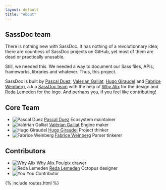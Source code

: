 ```yaml
---
layout: default
title: "About"
---
```


## SassDoc team

There is nothing new with SassDoc. It has nothing of a revolutionnary idea; there are countless of SassDoc projects on GitHub, yet most of them are dead or practically unusable.

Still, we needed this. We needed a way to document our Sass files, APIs, frameworks, libraries and whatever. Thus, this project.

SassDoc is built by [Pascal Duez](https://twitter.com/pascalduez), [Valerian Galliat](https://twitter.com/valeriangalliat), [Hugo Giraudel](https://twitter.com/hugogiraudel) and [Fabrice Weinberg](https://twitter.com/fweinb), a.k.a [SassDoc team](https://github.com/sassdoc) with the help of [Why Alix](https://twitter.com/isendil) for the design and [Reda Lemeden](https://twitter.com/kaishin) for the logo. And perhaps you, if you feel like <a href="{{ site.data.routes.contributing }}">contributing</a>!

## Core Team

<ul class="authors">
  <li class="author">
    <img src="https://pbs.twimg.com/profile_images/554739699936669696/1lMS0izv_400x400.jpeg" alt="Pascal Duez" class="author__avatar">
    <a class="author__name" href="https://twitter.com/pascalduez">Pascal Duez</a>
    <span class="author__role">Ecosystem maintainer</span>
  </li>

  <li class="author">
    <img src="https://pbs.twimg.com/profile_images/3419477963/2e3771c3b5c56eb0c466531ec65bb195_400x400.png" alt="Valérian Galliat" class="author__avatar">
    <a class="author__name" href="https://twitter.com/valeriangalliat">Valérian Galliat</a>
    <span class="author__role">Engine maker</span>
  </li>

  <li class="author">
    <img src="https://pbs.twimg.com/profile_images/378800000638607178/d6b74325fc8156ccc6a3926156e5e1b6_400x400.jpeg" alt="Hugo Giraudel" class="author__avatar">
    <a class="author__name" href="https://twitter.com/hugogiraudel">Hugo Giraudel</a>
    <span class="author__role">Project thinker</span>
  </li>

  <li class="author">
    <img src="https://pbs.twimg.com/profile_images/2849329881/9938793eb770f5c0957cdd7406456053_400x400.png" alt="Fabrice Weinberg" class="author__avatar">
    <a class="author__name" href="https://twitter.com/fweinb">Fabrice Weinberg</a>
    <span class="author__role">Parser tinkerer</span>
  </li>
</ul>

## Contributors

<ul class="authors">
  <li class="author">
    <img src="https://pbs.twimg.com/profile_images/1839011731/cupkace-detoure_reasonably_small_400x400.jpg" alt="Why Alix" class="author__avatar">
    <a class="author__name" href="https://twitter.com/isendil">Why Alix</a>
    <span class="author__role">Poulpix drawer</span>
  </li>

  <li class="author">
    <img src="https://pbs.twimg.com/profile_images/444569810307780609/o4zBdWS5_400x400.jpeg" alt="Reda Lemeden" class="author__avatar">
    <a class="author__name" href="https://twitter.com/kaishin">Reda Lemeden</a>
    <span class="author__role">Octopus designer</span>
  </li>

  <li class="author">
    <img src="http://1.gravatar.com/avatar/17b37204cf6010dca12951259135df7b?s=383&d=http%3A%2F%2F1.gravatar.com%2Favatar%2Fad516503a11cd5ca435acc9bb6523536%3Fs%3D383&r=G" alt="You" class="author__avatar">
    <span class="author__name">You</span>
    <span class="author__role">Contributor</span>
  </li>
</ul>

{% include routes.html %}
